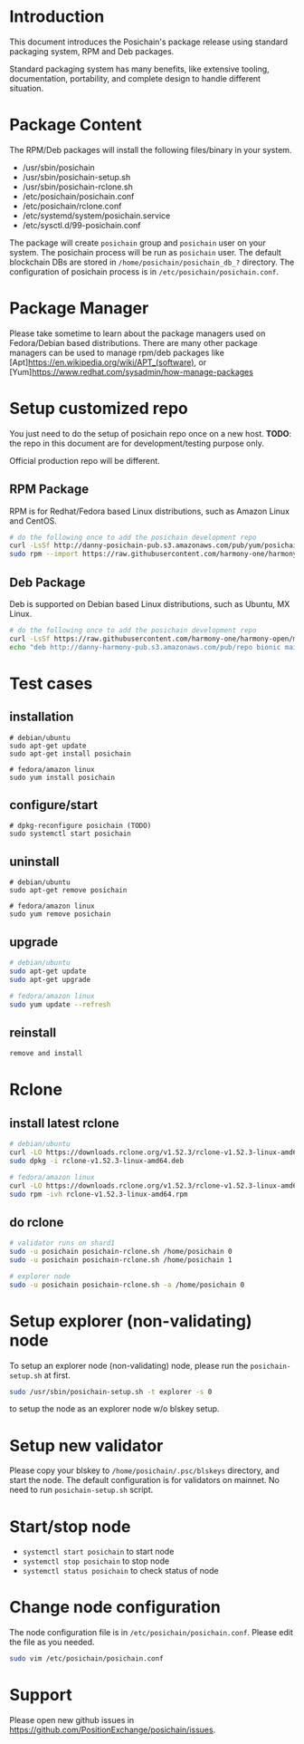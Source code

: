 # Introduction
This document introduces the Posichain's package release using standard packaging system, RPM and Deb packages.

Standard packaging system has many benefits, like extensive tooling, documentation, portability, and complete design to handle different situation.

# Package Content
The RPM/Deb packages will install the following files/binary in your system.
* /usr/sbin/posichain
* /usr/sbin/posichain-setup.sh
* /usr/sbin/posichain-rclone.sh
* /etc/posichain/posichain.conf
* /etc/posichain/rclone.conf
* /etc/systemd/system/posichain.service
* /etc/sysctl.d/99-posichain.conf

The package will create `posichain` group and `posichain` user on your system.
The posichain process will be run as `posichain` user.
The default blockchain DBs are stored in `/home/posichain/posichain_db_?` directory.
The configuration of posichain process is in `/etc/posichain/posichain.conf`.

# Package Manager
Please take sometime to learn about the package managers used on Fedora/Debian based distributions.
There are many other package managers can be used to manage rpm/deb packages like [Apt]<https://en.wikipedia.org/wiki/APT_(software)>,
or [Yum]<https://www.redhat.com/sysadmin/how-manage-packages>

# Setup customized repo
You just need to do the setup of posichain repo once on a new host.
**TODO**: the repo in this document are for development/testing purpose only.

Official production repo will be different.

## RPM Package
RPM is for Redhat/Fedora based Linux distributions, such as Amazon Linux and CentOS.

```bash
# do the following once to add the posichain development repo
curl -LsSf http://danny-posichain-pub.s3.amazonaws.com/pub/yum/posichain-dev.repo | sudo tee -a /etc/yum.repos.d/posichain-dev.repo
sudo rpm --import https://raw.githubusercontent.com/harmony-one/harmony-open/master/harmony-release/harmony-pub.key
```

## Deb Package
Deb is supported on Debian based Linux distributions, such as Ubuntu, MX Linux.

```bash
# do the following once to add the posichain development repo
curl -LsSf https://raw.githubusercontent.com/harmony-one/harmony-open/master/harmony-release/harmony-pub.key | sudo apt-key add
echo "deb http://danny-harmony-pub.s3.amazonaws.com/pub/repo bionic main" | sudo tee -a /etc/apt/sources.list

```

# Test cases
## installation
```
# debian/ubuntu
sudo apt-get update
sudo apt-get install posichain

# fedora/amazon linux
sudo yum install posichain
```
## configure/start
```
# dpkg-reconfigure posichain (TODO)
sudo systemctl start posichain
```

## uninstall
```
# debian/ubuntu
sudo apt-get remove posichain

# fedora/amazon linux
sudo yum remove posichain
```

## upgrade
```bash
# debian/ubuntu
sudo apt-get update
sudo apt-get upgrade

# fedora/amazon linux
sudo yum update --refresh
```

## reinstall
```bash
remove and install
```

# Rclone
## install latest rclone
```bash
# debian/ubuntu
curl -LO https://downloads.rclone.org/v1.52.3/rclone-v1.52.3-linux-amd64.deb
sudo dpkg -i rclone-v1.52.3-linux-amd64.deb

# fedora/amazon linux
curl -LO https://downloads.rclone.org/v1.52.3/rclone-v1.52.3-linux-amd64.rpm
sudo rpm -ivh rclone-v1.52.3-linux-amd64.rpm
```

## do rclone
```bash
# validator runs on shard1
sudo -u posichain posichain-rclone.sh /home/posichain 0
sudo -u posichain posichain-rclone.sh /home/posichain 1

# explorer node
sudo -u posichain posichain-rclone.sh -a /home/posichain 0
```

# Setup explorer (non-validating) node
To setup an explorer node (non-validating) node, please run the `posichain-setup.sh` at first.

```bash
sudo /usr/sbin/posichain-setup.sh -t explorer -s 0
```
to setup the node as an explorer node w/o blskey setup.

# Setup new validator
Please copy your blskey to `/home/posichain/.psc/blskeys` directory, and start the node.
The default configuration is for validators on mainnet. No need to run `posichain-setup.sh` script.

# Start/stop node
* `systemctl start posichain` to start node
* `systemctl stop posichain` to stop node
* `systemctl status posichain` to check status of node

# Change node configuration
The node configuration file is in `/etc/posichain/posichain.conf`.  Please edit the file as you needed.
```bash
sudo vim /etc/posichain/posichain.conf
```

# Support
Please open new github issues in https://github.com/PositionExchange/posichain/issues.
